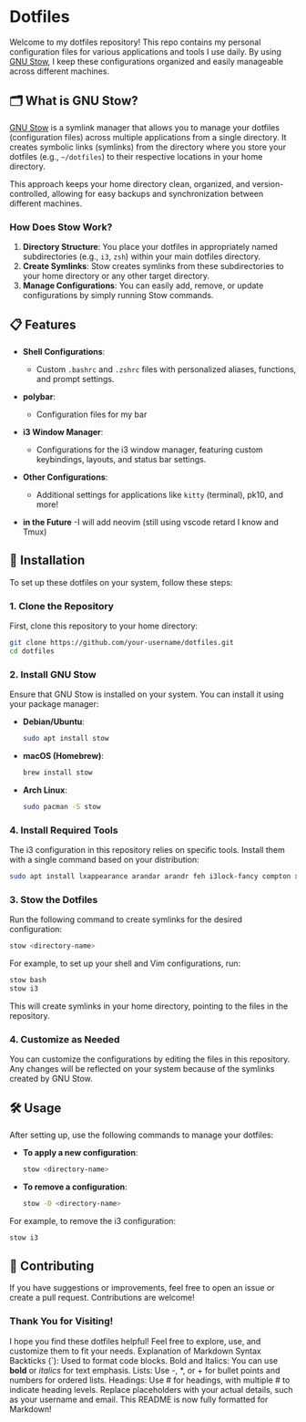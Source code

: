 # Dotfiles
Welcome to my dotfiles repository! This repo contains my personal configuration files for various applications and tools I use daily. By using [GNU Stow](https://www.gnu.org/software/stow/), I keep these configurations organized and easily manageable across different machines.

## 🗂 What is GNU Stow?

[GNU Stow](https://www.gnu.org/software/stow/) is a symlink manager that allows you to manage your dotfiles (configuration files) across multiple applications from a single directory. It creates symbolic links (symlinks) from the directory where you store your dotfiles (e.g., `~/dotfiles`) to their respective locations in your home directory.

This approach keeps your home directory clean, organized, and version-controlled, allowing for easy backups and synchronization between different machines.

### How Does Stow Work?

1. **Directory Structure**: You place your dotfiles in appropriately named subdirectories (e.g., `i3`, `zsh`) within your main dotfiles directory.
2. **Create Symlinks**: Stow creates symlinks from these subdirectories to your home directory or any other target directory.
3. **Manage Configurations**: You can easily add, remove, or update configurations by simply running Stow commands.

## 📋 Features

- **Shell Configurations**:
  - Custom `.bashrc` and `.zshrc` files with personalized aliases, functions, and prompt settings.
- **polybar**:
  - Configuration files for my bar 
- **i3 Window Manager**:
  - Configurations for the i3 window manager, featuring custom keybindings, layouts, and status bar settings.

- **Other Configurations**:
  - Additional settings for applications like `kitty` (terminal), pk10, and more!
- **in the Future**
 -I will add neovim (still using vscode retard I know and Tmux)
## 🚀 Installation

To set up these dotfiles on your system, follow these steps:

### 1. Clone the Repository

First, clone this repository to your home directory:

```bash
git clone https://github.com/your-username/dotfiles.git
cd dotfiles
```
### 2. Install GNU Stow

Ensure that GNU Stow is installed on your system. You can install it using your package manager:

- **Debian/Ubuntu**:

  ```bash
  sudo apt install stow
  ```

- **macOS (Homebrew)**:

  ```bash
  brew install stow
  ```

- **Arch Linux**:

  ```bash
  sudo pacman -S stow
  ```
  
### 4. Install Required Tools

The i3 configuration in this repository relies on specific tools. Install them with a single command based on your distribution:

 ```bash
sudo apt install lxappearance arandar arandr feh i3lock-fancy compton xautolock i3lock kitty thunar rofi maim xdotool xclip pulseaudio-utils brightnessctl
```


### 3. Stow the Dotfiles

Run the following command to create symlinks for the desired configuration:

```sh
stow <directory-name>
```

For example, to set up your shell and Vim configurations, run:

```sh
stow bash
stow i3
```

This will create symlinks in your home directory, pointing to the files in the repository.

### 4. Customize as Needed

You can customize the configurations by editing the files in this repository. Any changes will be reflected on your system because of the symlinks created by GNU Stow.

## 🛠️ Usage

After setting up, use the following commands to manage your dotfiles:

- **To apply a new configuration**: 

  ```sh
  stow <directory-name>
  ```

- **To remove a configuration**:

  ```sh
  stow -D <directory-name>
  ```

For example, to remove the i3 configuration:

```sh
stow i3
```


## 🤝 Contributing

If you have suggestions or improvements, feel free to open an issue or create a pull request. Contributions are welcome!


### Thank You for Visiting!

I hope you find these dotfiles helpful! Feel free to explore, use, and customize them to fit your needs.
Explanation of Markdown Syntax
Backticks (`): Used to format code blocks.
Bold and Italics: You can use **bold** or *italics* for text emphasis.
Lists: Use -, *, or + for bullet points and numbers for ordered lists.
Headings: Use # for headings, with multiple # to indicate heading levels.
Replace placeholders with your actual details, such as your username and email. This README is now fully formatted for Markdown!













